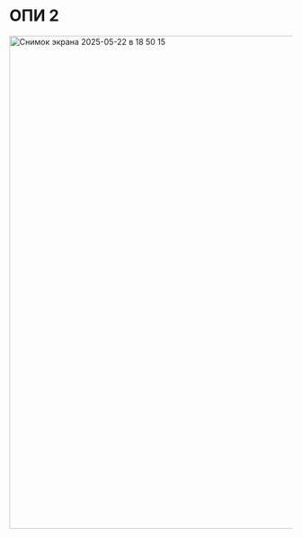 # ОПИ 2
<img width="875" alt="Снимок экрана 2025-05-22 в 18 50 15" src="https://github.com/user-attachments/assets/c8f639b0-304f-437c-a968-25ae4d84aa8e" />
